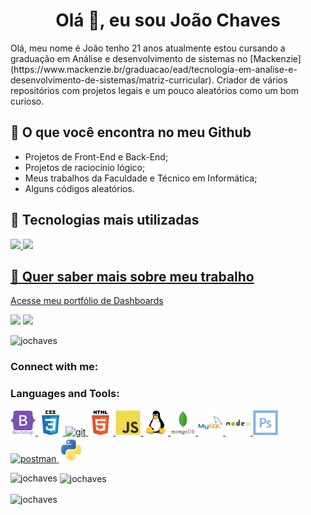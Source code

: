 <h1 align="center">Olá 👋, eu sou João Chaves</h1>
Olá, meu nome é João tenho 21 anos atualmente estou cursando a graduação em Análise e desenvolvimento de sistemas no [Mackenzie](https://www.mackenzie.br/graduacao/ead/tecnologia-em-analise-e-desenvolvimento-de-sistemas/matriz-curricular). Criador de vários repositórios com projetos legais e um pouco aleatórios como um bom curioso.

## 💬 O que você encontra no meu Github

- Projetos de Front-End e Back-End; <br>
- Projetos de raciocínio lógico; <br>
- Meus trabalhos da Faculdade e Técnico em Informática; <br>
- Alguns códigos aleatórios.

## 🚀 Tecnologias mais utilizadas
 <a href="https://github.com/Jochaves/">
  <img height="150em" src="https://github-readme-stats.vercel.app/api?username=Jochaves&show_icons=true&theme=gruvbox&include_all_commits=true&count_private=true"/>
  <img height="150em" src="https://github-readme-stats.vercel.app/api/top-langs/?username=Jochaves&layout=compact&langs_count=7&theme=gruvbox"/>
</div>

## 🔎 Quer saber mais sobre meu trabalho 
Acesse meu portfólio de [Dashboards](https://sites.google.com/view/portflio-joao-chaves/in%C3%ADcio)
<div> 
  <a href = "mailto:joaogbsantana@gmail.com"><img src="https://img.shields.io/badge/-Gmail-%23333?style=for-the-badge&logo=gmail&logoColor=white" target="_blank"></a>
  <a href="https://www.linkedin.com/in/jo%C3%A3o-chaves-09/" target="_blank"><img src="https://img.shields.io/badge/-LinkedIn-%230077B5?style=for-the-badge&logo=linkedin&logoColor=white" target="_blank"></a> 
 
</div>

<p align="left"> <img src="https://komarev.com/ghpvc/?username=jochaves&label=Profile%20views&color=0e75b6&style=flat" alt="jochaves" /> </p>

<h3 align="left">Connect with me:</h3>
<p align="left">
</p>

<h3 align="left">Languages and Tools:</h3>
<p align="left"> <a href="https://getbootstrap.com" target="_blank" rel="noreferrer"> <img src="https://raw.githubusercontent.com/devicons/devicon/master/icons/bootstrap/bootstrap-plain-wordmark.svg" alt="bootstrap" width="40" height="40"/> </a> <a href="https://www.w3schools.com/css/" target="_blank" rel="noreferrer"> <img src="https://raw.githubusercontent.com/devicons/devicon/master/icons/css3/css3-original-wordmark.svg" alt="css3" width="40" height="40"/> </a> <a href="https://git-scm.com/" target="_blank" rel="noreferrer"> <img src="https://www.vectorlogo.zone/logos/git-scm/git-scm-icon.svg" alt="git" width="40" height="40"/> </a> <a href="https://www.w3.org/html/" target="_blank" rel="noreferrer"> <img src="https://raw.githubusercontent.com/devicons/devicon/master/icons/html5/html5-original-wordmark.svg" alt="html5" width="40" height="40"/> </a> <a href="https://developer.mozilla.org/en-US/docs/Web/JavaScript" target="_blank" rel="noreferrer"> <img src="https://raw.githubusercontent.com/devicons/devicon/master/icons/javascript/javascript-original.svg" alt="javascript" width="40" height="40"/> </a> <a href="https://www.linux.org/" target="_blank" rel="noreferrer"> <img src="https://raw.githubusercontent.com/devicons/devicon/master/icons/linux/linux-original.svg" alt="linux" width="40" height="40"/> </a> <a href="https://www.mongodb.com/" target="_blank" rel="noreferrer"> <img src="https://raw.githubusercontent.com/devicons/devicon/master/icons/mongodb/mongodb-original-wordmark.svg" alt="mongodb" width="40" height="40"/> </a> <a href="https://www.mysql.com/" target="_blank" rel="noreferrer"> <img src="https://raw.githubusercontent.com/devicons/devicon/master/icons/mysql/mysql-original-wordmark.svg" alt="mysql" width="40" height="40"/> </a> <a href="https://nodejs.org" target="_blank" rel="noreferrer"> <img src="https://raw.githubusercontent.com/devicons/devicon/master/icons/nodejs/nodejs-original-wordmark.svg" alt="nodejs" width="40" height="40"/> </a> <a href="https://www.photoshop.com/en" target="_blank" rel="noreferrer"> <img src="https://raw.githubusercontent.com/devicons/devicon/master/icons/photoshop/photoshop-line.svg" alt="photoshop" width="40" height="40"/> </a> <a href="https://postman.com" target="_blank" rel="noreferrer"> <img src="https://www.vectorlogo.zone/logos/getpostman/getpostman-icon.svg" alt="postman" width="40" height="40"/> </a> <a href="https://www.python.org" target="_blank" rel="noreferrer"> <img src="https://raw.githubusercontent.com/devicons/devicon/master/icons/python/python-original.svg" alt="python" width="40" height="40"/> </a> </p>

<p><img align="left" src="https://github-readme-stats.vercel.app/api/top-langs?username=jochaves&show_icons=true&locale=en&layout=compact" alt="jochaves" /></p>

<p>&nbsp;<img align="center" src="https://github-readme-stats.vercel.app/api?username=jochaves&show_icons=true&locale=en" alt="jochaves" /></p>

<p><img align="center" src="https://github-readme-streak-stats.herokuapp.com/?user=jochaves&" alt="jochaves" /></p>

